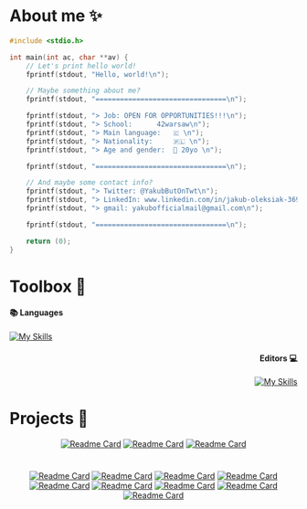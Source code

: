 # About me ✨
```c
#include <stdio.h>

int main(int ac, char **av) {
	// Let's print hello world!
	fprintf(stdout, "Hello, world!\n");

	// Maybe something about me?
	fprintf(stdout, "================================\n");

	fprintf(stdout, "> Job: OPEN FOR OPPORTUNITIES!!!\n");
	fprintf(stdout, "> School: 		42warsaw\n");
	fprintf(stdout, "> Main language: 	🇨 \n");
	fprintf(stdout, "> Nationality: 	🇵🇱 \n");
	fprintf(stdout, "> Age and gender:	👦 20yo \n");

	fprintf(stdout, "================================\n");

	// And maybe some contact info?
	fprintf(stdout, "> Twitter: @YakubButOnTwt\n");
	fprintf(stdout, "> LinkedIn: www.linkedin.com/in/jakub-oleksiak-369625329\n");
	fprintf(stdout, "> gmail: yakubofficialmail@gmail.com\n");

	fprintf(stdout, "================================\n");

	return (0);
}
```

# Toolbox 🧰

<div align="left">

#### 📚 Languages
[![My Skills](https://skillicons.dev/icons?i=c,cpp,cs,java,python,bash,html,css,md)](https://skillicons.dev)

</div>
<div align="right">

#### Editors 💻
[![My Skills](https://skillicons.dev/icons?i=vim,neovim,sublime,vscode,vscodium,idea,pycharm)](https://skillicons.dev)

</div>

# Projects 💖

<div align="center">

[![Readme Card](https://github-readme-stats.vercel.app/api/pin/?username=itsYakub&repo=Silk)](https://github.com/itsYakub/Silk)
[![Readme Card](https://github-readme-stats.vercel.app/api/pin/?username=itsYakub&repo=lingwi)](https://github.com/itsYakub/lingwi)
[![Readme Card](https://github-readme-stats.vercel.app/api/pin/?username=itsYakub&repo=Zoomer)](https://github.com/itsYakub/Zoomer)

</div>

#

<div align="center">

[![Readme Card](https://github-readme-stats.vercel.app/api/pin/?username=itsYakub&repo=42-libft)](https://github.com/itsYakub/42-libft)
[![Readme Card](https://github-readme-stats.vercel.app/api/pin/?username=itsYakub&repo=42-ft_printf)](https://github.com/itsYakub/42-ft_printf)
[![Readme Card](https://github-readme-stats.vercel.app/api/pin/?username=itsYakub&repo=42-get_next_line)](https://github.com/itsYakub/42-get_next_line)
[![Readme Card](https://github-readme-stats.vercel.app/api/pin/?username=itsYakub&repo=42-minitalk)](https://github.com/itsYakub/42-minitalk)
[![Readme Card](https://github-readme-stats.vercel.app/api/pin/?username=itsYakub&repo=42-so_long)](https://github.com/itsYakub/42-so_long)
[![Readme Card](https://github-readme-stats.vercel.app/api/pin/?username=itsYakub&repo=42-push_swap)](https://github.com/itsYakub/42-push_swap)
[![Readme Card](https://github-readme-stats.vercel.app/api/pin/?username=itsYakub&repo=42-philosophers)](https://github.com/itsYakub/42-philosophers)
[![Readme Card](https://github-readme-stats.vercel.app/api/pin/?username=itsYakub&repo=42-minishell)](https://github.com/itsYakub/42-minishell)
[![Readme Card](https://github-readme-stats.vercel.app/api/pin/?username=itsYakub&repo=42-cub3d)](https://github.com/itsYakub/42-cub3d)

</div>
